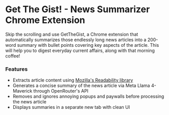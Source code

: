 # Get The Gist! - News Summarizer Chrome Extension

Skip the scrolling and use GetTheGist, a Chrome extension that automatically summarizes those endlessly long news articles into a 200-word summary with bullet points covering key aspects of the article. This will help you to digest everyday current affairs, along with that morning coffee!

### Features
- Extracts article content using [Mozilla's Readability library](https://github.com/mozilla/readability/tree/main)
- Generates a concise summary of the news article via Meta Llama 4-Maverick through OpenRouter's API
- Removes and ignores annoying popups and paywalls before processing the news article
- Displays summaries in a separate new tab with clean UI
